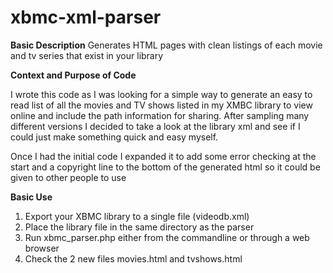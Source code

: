 xbmc-xml-parser
===============

__Basic Description__
Generates HTML pages with clean listings of each movie and tv series that exist in your library

__Context and Purpose of Code__

I wrote this code as I was looking for a simple way to generate an easy to read list of all the movies and TV shows listed in my XMBC library to view online and include the path information for sharing. After sampling many different versions I decided to take a look at the library xml and see if I could just make something quick and easy myself. 

Once I had the initial code I expanded it to add some error checking at the start and a copyright line to the bottom of the generated html so it could be given to other people to use

__Basic Use__
1. Export your XBMC library to a single file (videodb.xml)
2. Place the library file in the same directory as the parser
3. Run xbmc_parser.php either from the commandline or through a web browser
4. Check the 2 new files movies.html and tvshows.html

